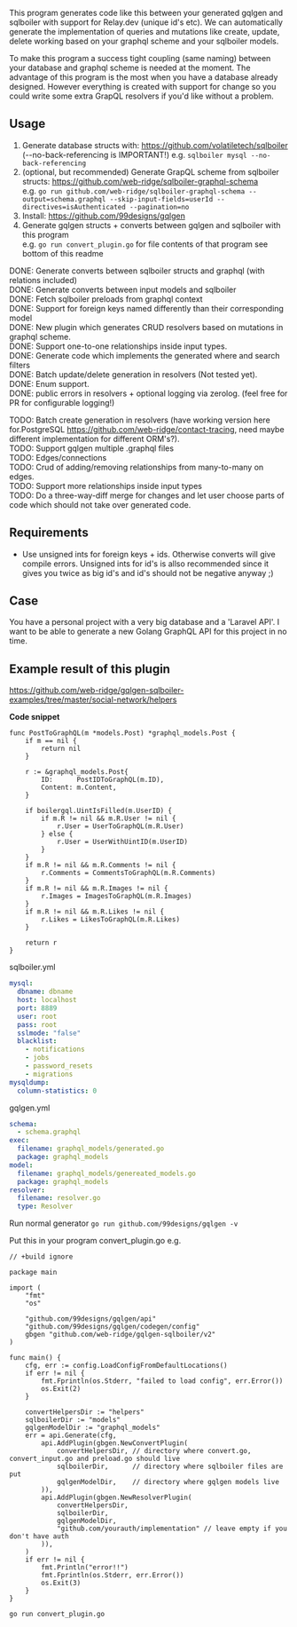 This program generates code like this between your generated gqlgen and sqlboiler with support for Relay.dev (unique id's etc). We can automatically generate the implementation of queries and mutations like create, update, delete working based on your graphql scheme and your sqlboiler models.

To make this program a success tight coupling (same naming) between your database and graphql scheme is needed at the moment. The advantage of this program is the most when you have a database already designed. However everything is created with support for change so you could write some extra GrapQL resolvers if you'd like without a problem.

## Usage

1. Generate database structs with: https://github.com/volatiletech/sqlboiler (--no-back-referencing is IMPORTANT!)
   e.g. `sqlboiler mysql --no-back-referencing`
2. (optional, but recommended) Generate GrapQL scheme from sqlboiler structs: https://github.com/web-ridge/sqlboiler-graphql-schema  
   e.g. `go run github.com/web-ridge/sqlboiler-graphql-schema --output=schema.graphql --skip-input-fields=userId --directives=isAuthenticated --pagination=no`
3. Install: https://github.com/99designs/gqlgen
4. Generate gqlgen structs + converts between gqlgen and sqlboiler with this program  
   e.g. `go run convert_plugin.go` for file contents of that program see bottom of this readme

DONE: Generate converts between sqlboiler structs and graphql (with relations included)  
DONE: Generate converts between input models and sqlboiler  
DONE: Fetch sqlboiler preloads from graphql context  
DONE: Support for foreign keys named differently than their corresponding model  
DONE: New plugin which generates CRUD resolvers based on mutations in graphql scheme.  
DONE: Support one-to-one relationships inside input types.  
DONE: Generate code which implements the generated where and search filters  
DONE: Batch update/delete generation in resolvers (Not tested yet).  
DONE: Enum support.  
DONE: public errors in resolvers + optional logging via zerolog. (feel free for PR for configurable logging!)

TODO: Batch create generation in resolvers (have working version here for.PostgreSQL https://github.com/web-ridge/contact-tracing, need maybe different implementation for different ORM's?).  
TODO: Support gqlgen multiple .graphql files  
TODO: Edges/connections  
TODO: Crud of adding/removing relationships from many-to-many on edges.  
TODO: Support more relationships inside input types  
TODO: Do a three-way-diff merge for changes and let user choose parts of code which should not take over generated code.

## Requirements

- Use unsigned ints for foreign keys + ids. Otherwise converts will give compile errors.
  Unsigned ints for id's is allso recommended since it gives you twice as big id's and id's should not be negative anyway ;)

## Case

You have a personal project with a very big database and a 'Laravel API'. I want to be able to generate a new Golang GraphQL API for this project in no time.

## Example result of this plugin

https://github.com/web-ridge/gqlgen-sqlboiler-examples/tree/master/social-network/helpers

**Code snippet**

```golang
func PostToGraphQL(m *models.Post) *graphql_models.Post {
	if m == nil {
		return nil
	}

	r := &graphql_models.Post{
		ID:      PostIDToGraphQL(m.ID),
		Content: m.Content,
	}

	if boilergql.UintIsFilled(m.UserID) {
		if m.R != nil && m.R.User != nil {
			r.User = UserToGraphQL(m.R.User)
		} else {
			r.User = UserWithUintID(m.UserID)
		}
	}
	if m.R != nil && m.R.Comments != nil {
		r.Comments = CommentsToGraphQL(m.R.Comments)
	}
	if m.R != nil && m.R.Images != nil {
		r.Images = ImagesToGraphQL(m.R.Images)
	}
	if m.R != nil && m.R.Likes != nil {
		r.Likes = LikesToGraphQL(m.R.Likes)
	}

	return r
}
```

sqlboiler.yml

```yaml
mysql:
  dbname: dbname
  host: localhost
  port: 8889
  user: root
  pass: root
  sslmode: "false"
  blacklist:
    - notifications
    - jobs
    - password_resets
    - migrations
mysqldump:
  column-statistics: 0
```

gqlgen.yml

```yaml
schema:
  - schema.graphql
exec:
  filename: graphql_models/generated.go
  package: graphql_models
model:
  filename: graphql_models/genereated_models.go
  package: graphql_models
resolver:
  filename: resolver.go
  type: Resolver
```

Run normal generator
`go run github.com/99designs/gqlgen -v`

Put this in your program convert_plugin.go e.g.

```golang
// +build ignore

package main

import (
	"fmt"
	"os"

	"github.com/99designs/gqlgen/api"
	"github.com/99designs/gqlgen/codegen/config"
	gbgen "github.com/web-ridge/gqlgen-sqlboiler/v2"
)

func main() {
	cfg, err := config.LoadConfigFromDefaultLocations()
	if err != nil {
		fmt.Fprintln(os.Stderr, "failed to load config", err.Error())
		os.Exit(2)
	}

	convertHelpersDir := "helpers"
	sqlboilerDir := "models"
	gqlgenModelDir := "graphql_models"
	err = api.Generate(cfg,
		api.AddPlugin(gbgen.NewConvertPlugin(
			convertHelpersDir, // directory where convert.go, convert_input.go and preload.go should live
			sqlboilerDir,      // directory where sqlboiler files are put
			gqlgenModelDir,    // directory where gqlgen models live
		)),
		api.AddPlugin(gbgen.NewResolverPlugin(
			convertHelpersDir,
			sqlboilerDir,
			gqlgenModelDir,
			"github.com/yourauth/implementation" // leave empty if you don't have auth
		)),
	)
	if err != nil {
		fmt.Println("error!!")
		fmt.Fprintln(os.Stderr, err.Error())
		os.Exit(3)
	}
}
```

`go run convert_plugin.go`
